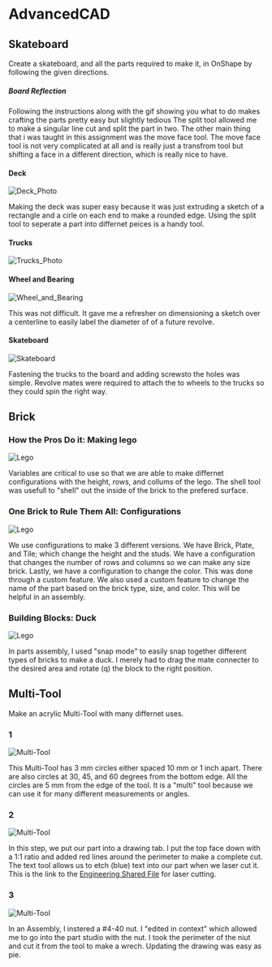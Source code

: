 # AdvancedCAD
## Skateboard 

Create a skateboard, and all the parts required to make it, in OnShape by following the given directions.

##### Board Reflection

Following the instructions along with the gif showing you what to do makes crafting the parts pretty easy but slightly tedious The split tool allowed me to make a singular line cut and split the part in two. The other main thing that i was taught in this assignment was the move face tool. The move face tool is not very complicated at all and is really just a transfrom tool but shifting a face in a different direction, which is really nice to have.

#### Deck
![Deck_Photo](Images/BoardPic2.png)

Making the deck was super easy because it was just extruding a sketch of a rectangle and a cirle on each end to make a rounded edge. Using the split tool to seperate a part into differnet peices is a handy tool. 

#### Trucks
![Trucks_Photo](Images/trucksPic.png)

#### Wheel and Bearing
![Wheel_and_Bearing](Images/WheelPic.png)

This was not difficult. It gave me a refresher on dimensioning a sketch over a centerline to easily label the diameter of of a future revolve. 

#### Skateboard 
![Skateboard](Images/FullBoardPic.png)

Fastening the trucks to the board and adding screwsto the holes was simple. Revolve mates were required to attach the to wheels to the trucks so they could spin the right way.

## Brick

### How the Pros Do it: Making lego
![Lego](Images/brickpic.png)

Variables are critical to use so that we are able to make differnet configurations with the height, rows, and collums of the lego. The shell tool was usefull to "shell" out the inside of the brick to the prefered surface. 

### One Brick to Rule Them All: Configurations 
![Lego](Images/brickpic2.png)

We use configurations to make 3 different versions. We have Brick, Plate, and Tile; which change the height and the studs. We have a configuration that changes the number of rows and columns so we can make any size brick. Lastly, we have a configuration to change the color. This was done through a custom feature. We also used a custom feature to change the name of the part based on the brick type, size, and color. This will be helpful in an assembly. 

###  Building Blocks: Duck 
![Lego](Images/duckpic.png)

In parts assembly, I used "snap mode" to easily snap together different types of bricks to make a duck. I merely had to drag the mate connecter to the desired area and rotate (q) the block to the right position.

## Multi-Tool

Make an acrylic Multi-Tool with many differnet uses. 

### 1
![Multi-Tool](Images/Multi-Tool1pic.png)

This Multi-Tool has 3 mm circles either spaced 10 mm or 1 inch apart. There are also circles at 30, 45, and 60 degrees from the bottom edge. All the circles are 5 mm from the edge of the tool. It is a "multi" tool because we can use it for many different measurements or angles. 


### 2
![Multi-Tool](Images/Multi-Tool2Drawing.png)

In this step, we put our part into a drawing tab. I put the top face down with a 1:1 ratio and added red lines around the perimeter to make a complete cut. The text tool allows us to etch (blue) text into our part when we laser cut it. This is the link to the [Engineering Shared File](https://drive.google.com/drive/folders/1LP1VsT4ttmdsJTHsufIzDFmNmcQPOAwn) for laser cutting.

### 3
![Multi-Tool](Images/Multi-Tool3pic.jpg)

In an Assembly, I instered a #4-40 nut. I "edited in context" which allowed me to go into the part studio with the nut. I took the perimeter of the niut and cut it from the tool to make a wrech. Updating the drawing was easy as pie. 
